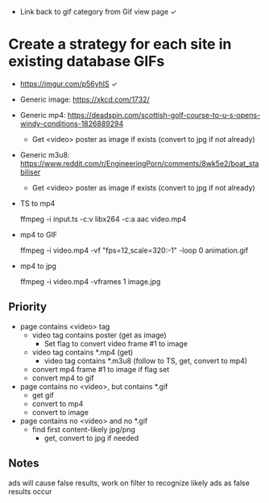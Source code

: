 * Link back to gif category from Gif view page ✓

# Create a strategy for each site in existing database GIFs

* https://imgur.com/p56yhlS ✓

* Generic image: https://xkcd.com/1732/

* Generic mp4: https://deadspin.com/scottish-golf-course-to-u-s-opens-windy-conditions-1826889294

  * Get \<video> poster as image if exists (convert to jpg if not already)

* Generic m3u8: https://www.reddit.com/r/EngineeringPorn/comments/8wk5e2/boat_stabiliser

  * Get \<video> poster as image if exists (convert to jpg if not already)

* TS to mp4

  ffmpeg -i input.ts -c:v libx264 -c:a aac video.mp4
* mp4 to GIF

  ffmpeg -i video.mp4 -vf "fps=12,scale=320:-1" -loop 0 animation.gif
* mp4 to jpg

  ffmpeg -i video.mp4 -vframes 1 image.jpg

## Priority
* page contains \<video> tag
  * video tag contains poster (get as image)
    * Set flag to convert video frame #1 to image
  * video tag contains *.mp4 (get)
    * video tag contains *.m3u8 (follow to TS, get, convert to mp4)
  * convert mp4 frame #1 to image if flag set
  * convert mp4 to gif
* page contains no \<video>, but contains *.gif
  * get gif
  * convert to mp4
  * convert to image
* page contains no \<video> and no *.gif
  * find first content-likely jpg/png
    * get, convert to jpg if needed

## Notes

ads will cause false results, work on filter to recognize likely ads as false results occur
